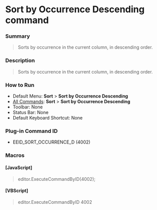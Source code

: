 # Sort by Occurrence Descending command

### Summary

> Sorts by occurrence in the current column, in descending order.

### Description

> Sorts by occurrence in the current column, in descending order.

### How to Run

- Default Menu: **Sort** \> **Sort by Occurrence Descending**
- [All Commands](../tools/all_commands): **Sort** \> **Sort by Occurrence Descending**
- Toolbar: None
- Status Bar: None
- Default Keyboard Shortcut: None

### Plug-in Command ID

- EEID\_SORT\_OCCURRENCE\_D (4002)

### Macros

#### \[JavaScript\]

> editor.ExecuteCommandByID(4002);

#### \[VBScript\]

> editor.ExecuteCommandByID 4002
